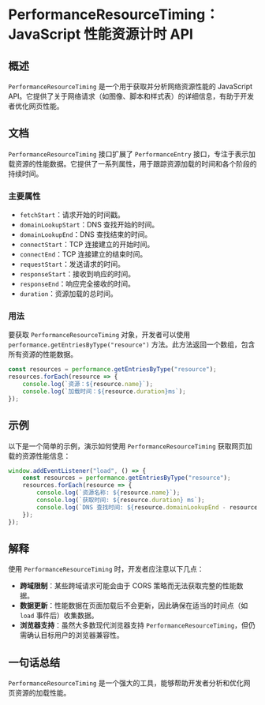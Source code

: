 <!--
Meta Description: # PerformanceResourceTiming：JavaScript 性能资源计时 API ## 概述 `PerformanceResourceTiming` 是一个用于获取并分析网络资源性能的 JavaScript API。它提供了关于网络请求（如图像、脚本和样式表）的详细信息，有助于开发...
Meta Keywords: resource, performanceresourcetiming, console, log, javascript
-->

# PerformanceResourceTiming：JavaScript 性能资源计时 API

## 概述
`PerformanceResourceTiming` 是一个用于获取并分析网络资源性能的 JavaScript API。它提供了关于网络请求（如图像、脚本和样式表）的详细信息，有助于开发者优化网页性能。

## 文档
`PerformanceResourceTiming` 接口扩展了 `PerformanceEntry` 接口，专注于表示加载资源的性能数据。它提供了一系列属性，用于跟踪资源加载的时间和各个阶段的持续时间。

### 主要属性
- `fetchStart`：请求开始的时间戳。
- `domainLookupStart`：DNS 查找开始的时间。
- `domainLookupEnd`：DNS 查找结束的时间。
- `connectStart`：TCP 连接建立的开始时间。
- `connectEnd`：TCP 连接建立的结束时间。
- `requestStart`：发送请求的时间。
- `responseStart`：接收到响应的时间。
- `responseEnd`：响应完全接收的时间。
- `duration`：资源加载的总时间。

### 用法
要获取 `PerformanceResourceTiming` 对象，开发者可以使用 `performance.getEntriesByType("resource")` 方法。此方法返回一个数组，包含所有资源的性能数据。

```javascript
const resources = performance.getEntriesByType("resource");
resources.forEach(resource => {
    console.log(`资源：${resource.name}`);
    console.log(`加载时间：${resource.duration}ms`);
});
```

## 示例
以下是一个简单的示例，演示如何使用 `PerformanceResourceTiming` 获取网页加载的资源性能信息：

```javascript
window.addEventListener("load", () => {
    const resources = performance.getEntriesByType("resource");
    resources.forEach(resource => {
        console.log(`资源名称: ${resource.name}`);
        console.log(`获取时间: ${resource.duration} ms`);
        console.log(`DNS 查找时间: ${resource.domainLookupEnd - resource.domainLookupStart} ms`);
    });
});
```

## 解释
使用 `PerformanceResourceTiming` 时，开发者应注意以下几点：

- **跨域限制**：某些跨域请求可能会由于 CORS 策略而无法获取完整的性能数据。
- **数据更新**：性能数据在页面加载后不会更新，因此确保在适当的时间点（如 `load` 事件后）收集数据。
- **浏览器支持**：虽然大多数现代浏览器支持 `PerformanceResourceTiming`，但仍需确认目标用户的浏览器兼容性。

## 一句话总结
`PerformanceResourceTiming` 是一个强大的工具，能够帮助开发者分析和优化网页资源的加载性能。